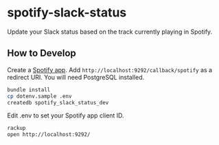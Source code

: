 # spotify-slack-status

Update your Slack status based on the track currently playing in Spotify.

## How to Develop

Create a [Spotify app](https://developer.spotify.com/my-applications/#!/).
Add `http://localhost:9292/callback/spotify` as a redirect URI. You will
need PostgreSQL installed.

```bash
bundle install
cp dotenv.sample .env
createdb spotify_slack_status_dev
```

Edit .env to set your Spotify app client ID.

```bash
rackup
open http://localhost:9292/
```
